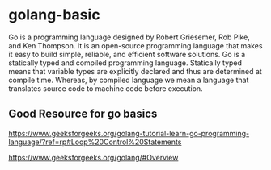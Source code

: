 # golang-basic
Go is a programming language designed by Robert Griesemer, Rob Pike, and Ken Thompson. It is an open-source programming language that makes it easy to build simple, reliable, and efficient software solutions. Go is a statically typed and compiled programming language. Statically typed means that variable types are explicitly declared and thus are determined at compile time. Whereas, by compiled language we mean a language that translates source code to machine code before execution.


## Good Resource for go basics
https://www.geeksforgeeks.org/golang-tutorial-learn-go-programming-language/?ref=rp#Loop%20Control%20Statements

https://www.geeksforgeeks.org/golang/#Overview
